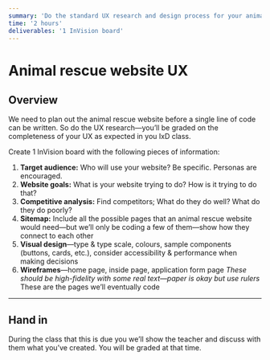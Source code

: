 ```yaml
---
summary: 'Do the standard UX research and design process for your animal rescue website.'
time: '2 hours'
deliverables: '1 InVision board'
---
```


# Animal rescue website UX

## Overview

We need to plan out the animal rescue website before a single line of code can be written. So do the UX research—you’ll be graded on the completeness of your UX as expected in you IxD class.

Create 1 InVision board with the following pieces of information:

1. **Target audience:** Who will use your website? Be specific. Personas are encouraged.
2. **Website goals:** What is your website trying to do? How is it trying to do that?
3. **Competitive analysis:** Find competitors; What do they do well? What do they do poorly?
4. **Sitemap:** Include all the possible pages that an animal rescue website would need—but we’ll only be coding a few of them—show how they connect to each other
6. **Visual design**—type & type scale, colours, sample components (buttons, cards, etc.), consider accessibility & performance when making decisions
7. **Wireframes**—home page, inside page, application form page
  *These should be high-fidelity with some real text—paper is okay but use rulers*
  These are the pages we’ll eventually code

---

## Hand in

During the class that this is due you we’ll show the teacher and discuss with them what you’ve created. You will be graded at that time.

